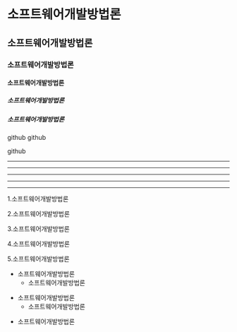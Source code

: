 # 소프트웨어개발방법론
## 소프트웨어개발방법론
### 소프트웨어개발방법론
#### 소프트웨어개발방법론
##### 소프트웨어개발방법론
##### 소프트웨어개발방법론




github
github

github



---

- - -

***

*********

* * *



1.소프트웨어개발방법론

2.소프트웨어개발방법론

3.소프트웨어개발방법론

4.소프트웨어개발방법론

5.소프트웨어개발방법론



+ 소프트웨어개발방법론
  + 소프트웨어개발방법론
- 소프트웨어개발방법론
  - 소프트웨어개발방법론
* 소프트웨어개발방법론


